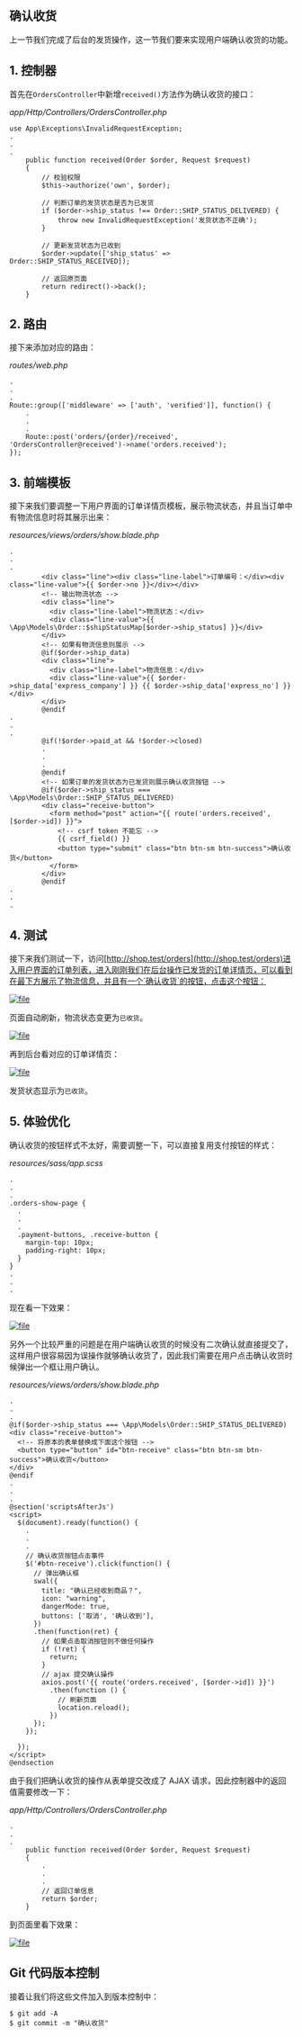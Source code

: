## 确认收货

上一节我们完成了后台的发货操作，这一节我们要来实现用户端确认收货的功能。

## 1. 控制器

首先在`OrdersController`中新增`received()`方法作为确认收货的接口：

_app/Http/Controllers/OrdersController.php_

```
use App\Exceptions\InvalidRequestException;
.
.
.
    public function received(Order $order, Request $request)
    {
        // 校验权限
        $this->authorize('own', $order);

        // 判断订单的发货状态是否为已发货
        if ($order->ship_status !== Order::SHIP_STATUS_DELIVERED) {
            throw new InvalidRequestException('发货状态不正确');
        }

        // 更新发货状态为已收到
        $order->update(['ship_status' => Order::SHIP_STATUS_RECEIVED]);

        // 返回原页面
        return redirect()->back();
    }
```

## 2. 路由

接下来添加对应的路由：

_routes/web.php_

```
.
.
.
Route::group(['middleware' => ['auth', 'verified']], function() {
    .
    .
    .
    Route::post('orders/{order}/received', 'OrdersController@received')->name('orders.received');
});
```

## 3. 前端模板

接下来我们要调整一下用户界面的订单详情页模板，展示物流状态，并且当订单中有物流信息时将其展示出来：

_resources/views/orders/show.blade.php_

```
.
.
.
        <div class="line"><div class="line-label">订单编号：</div><div class="line-value">{{ $order->no }}</div></div>
        <!-- 输出物流状态 -->
        <div class="line">
          <div class="line-label">物流状态：</div>
          <div class="line-value">{{ \App\Models\Order::$shipStatusMap[$order->ship_status] }}</div>
        </div>
        <!-- 如果有物流信息则展示 -->
        @if($order->ship_data)
        <div class="line">
          <div class="line-label">物流信息：</div>
          <div class="line-value">{{ $order->ship_data['express_company'] }} {{ $order->ship_data['express_no'] }}</div>
        </div>
        @endif
.
.
.
        @if(!$order->paid_at && !$order->closed)
        .
        .
        .
        @endif
        <!-- 如果订单的发货状态为已发货则展示确认收货按钮 -->
        @if($order->ship_status === \App\Models\Order::SHIP_STATUS_DELIVERED)
        <div class="receive-button">
          <form method="post" action="{{ route('orders.received', [$order->id]) }}">
            <!-- csrf token 不能忘 -->
            {{ csrf_field() }}
            <button type="submit" class="btn btn-sm btn-success">确认收货</button>
          </form>
        </div>
        @endif
.
.
.
```

## 4. 测试

接下来我们测试一下，访问[http://shop.test/orders](http://shop.test/orders)进入用户界面的订单列表，进入刚刚我们在后台操作已发货的订单详情页，可以看到在最下方展示了物流信息，并且有一个`确认收货`的按钮，点击这个按钮：

[![](https://iocaffcdn.phphub.org/uploads/images/201812/23/5320/RRw9N4GYba.png!large "file")](https://iocaffcdn.phphub.org/uploads/images/201812/23/5320/RRw9N4GYba.png!large)

页面自动刷新，物流状态变更为`已收货`。

[![](https://iocaffcdn.phphub.org/uploads/images/201812/23/5320/qAZfRu6In9.png!large "file")](https://iocaffcdn.phphub.org/uploads/images/201812/23/5320/qAZfRu6In9.png!large)

再到后台看对应的订单详情页：

[![](https://iocaffcdn.phphub.org/uploads/images/201812/23/5320/k0cMlgIWU0.png!large "file")](https://iocaffcdn.phphub.org/uploads/images/201812/23/5320/k0cMlgIWU0.png!large)

发货状态显示为`已收货`。

## 5. 体验优化

确认收货的按钮样式不太好，需要调整一下，可以直接复用支付按钮的样式：

_resources/sass/app.scss_

```
.
.
.
.orders-show-page {
  .
  .
  .
  .payment-buttons, .receive-button {
    margin-top: 10px;
    padding-right: 10px;
  }
}
.
.
.
```

现在看一下效果：

[![](https://iocaffcdn.phphub.org/uploads/images/201812/23/5320/mobeVdajZv.png!large "file")](https://iocaffcdn.phphub.org/uploads/images/201812/23/5320/mobeVdajZv.png!large)

另外一个比较严重的问题是在用户端确认收货的时候没有二次确认就直接提交了，这样用户很容易因为误操作就够确认收货了，因此我们需要在用户点击确认收货时候弹出一个框让用户确认。

_resources/views/orders/show.blade.php_

```
.
.
.
@if($order->ship_status === \App\Models\Order::SHIP_STATUS_DELIVERED)
<div class="receive-button">
  <!-- 将原本的表单替换成下面这个按钮 -->
  <button type="button" id="btn-receive" class="btn btn-sm btn-success">确认收货</button>
</div>
@endif
.
.
.
@section('scriptsAfterJs')
<script>
  $(document).ready(function() {
    .
    .
    .
    // 确认收货按钮点击事件
    $('#btn-receive').click(function() {
      // 弹出确认框
      swal({
        title: "确认已经收到商品？",
        icon: "warning",
        dangerMode: true,
        buttons: ['取消', '确认收到'],
      })
      .then(function(ret) {
        // 如果点击取消按钮则不做任何操作
        if (!ret) {
          return;
        }
        // ajax 提交确认操作
        axios.post('{{ route('orders.received', [$order->id]) }}')
          .then(function () {
            // 刷新页面
            location.reload();
          })
      });
    });

  });
</script>
@endsection
```

由于我们把确认收货的操作从表单提交改成了 AJAX 请求，因此控制器中的返回值需要修改一下：

_app/Http/Controllers/OrdersController.php_

```
.
.
.
    public function received(Order $order, Request $request)
    {
        .
        .
        .
        // 返回订单信息
        return $order;
    }
```

到页面里看下效果：

[![](https://iocaffcdn.phphub.org/uploads/images/201812/23/5320/FJNyBzQP8H.png!large "file")](https://iocaffcdn.phphub.org/uploads/images/201812/23/5320/FJNyBzQP8H.png!large)

## Git 代码版本控制

接着让我们将这些文件加入到版本控制中：

```
$ git add -A
$ git commit -m "确认收货"
```



